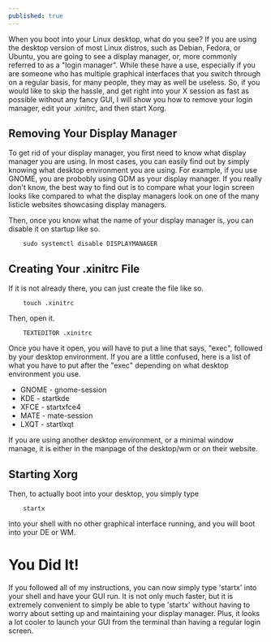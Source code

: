 ```yaml
---
published: true
---
```

When you boot into your Linux desktop, what do you see? If you are using the desktop version of most Linux distros, such as Debian, Fedora, or Ubuntu, you are going to see a display manager,
or, more commonly referred to as a "login manager". While these have a use, especially if you are someone who has multiple graphical interfaces that you switch through on a regular basis,
for many people, they may as well be useless. So, if you would like to skip the hassle, and get right into your X session as fast as possible without any fancy GUI, I will show you how to
remove your login manager, edit your .xinitrc, and then start Xorg.

## Removing Your Display Manager

To get rid of your display manager, you first need to know what display manager you are using. In most cases, you can easily find out by simply knowing what desktop environment you are
using. For example, if you use GNOME, you are probobly using GDM as your display manager. If you really don't know, the best way to find out is to compare what your login screen looks like
compared to what the display managers look on one of the many listicle websites showcasing display managers.

Then, once you know what the name of your display manager is, you can disable it on startup like so.

        sudo systemctl disable DISPLAYMANAGER

## Creating Your .xinitrc File

If it is not already there, you can just create the file like so.

        touch .xinitrc

Then, open it.

        TEXTEDITOR .xinitrc

Once you have it open, you will have to put a line that says, "exec", followed by your desktop environment. If you are a little confused, here is a list of what you have to put after the
"exec" depending on what desktop environment you use.

+ GNOME - gnome-session
+ KDE - startkde
+ XFCE - startxfce4
+ MATE - mate-session
+ LXQT - startlxqt

If you are using another desktop environment, or a minimal window manage, it is either in the manpage of the desktop/wm or on their website.

## Starting Xorg

Then, to actually boot into your desktop, you simply type

        startx

into your shell with no other graphical interface running, and you will boot into your DE or WM.

# You Did It!

If you followed all of my instructions, you can now simply type 'startx' into your shell and have your GUI run. It is not only much faster, but it is extremely convenient to simply be able to
type 'startx' without having to worry about setting up and maintaining your display manager. Plus, it looks a lot cooler to launch your GUI from the terminal than having a regular login
screen.
